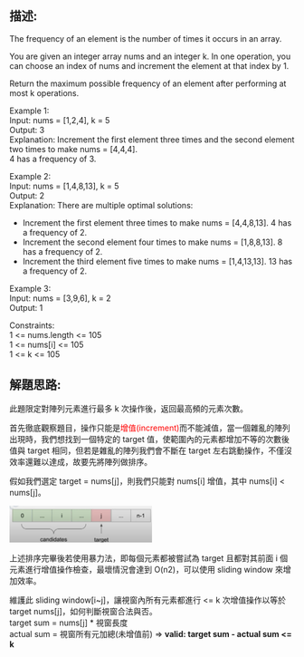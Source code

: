 ## 描述:
The frequency of an element is the number of times it occurs in an array.

You are given an integer array nums and an integer k. In one operation, you can choose an index of nums and increment the element at that index by 1.

Return the maximum possible frequency of an element after performing at most k operations.  

Example 1:  
Input: nums = [1,2,4], k = 5  
Output: 3  
Explanation: Increment the first element three times and the second element two times to make nums = [4,4,4].  
4 has a frequency of 3.  

Example 2:  
Input: nums = [1,4,8,13], k = 5  
Output: 2  
Explanation: There are multiple optimal solutions:  
- Increment the first element three times to make nums = [4,4,8,13]. 4 has a frequency of 2.  
- Increment the second element four times to make nums = [1,8,8,13]. 8 has a frequency of 2.  
- Increment the third element five times to make nums = [1,4,13,13]. 13 has a frequency of 2.  

Example 3:  
Input: nums = [3,9,6], k = 2  
Output: 1  

Constraints:  
1 <= nums.length <= 105  
1 <= nums[i] <= 105  
1 <= k <= 105

## 解題思路:
此題限定對陣列元素進行最多 k 次操作後，返回最高頻的元素次數。  

首先徹底觀察題目，操作只能是<font color = 'red'>增值(increment)</font>而不能減值，當一個雜亂的陣列出現時，我們想找到一個特定的 target 值，使範圍內的元素都增加不等的次數後值與 target 相同，但若是雜亂的陣列我們會不斷在 target 左右跳動操作，不僅沒效率還難以達成，故要先將陣列做排序。  

假如我們選定 target = nums[j]，則我們只能對 nums[i] 增值，其中 nums[i] < nums[j]。    

<img src="image-3.png" style="width:50%; height:auto;">  

上述排序完畢後若使用暴力法，即每個元素都被嘗試為 target 且都對其前面 i 個元素進行增值操作檢查，最壞情況會達到 O(n2)，可以使用 sliding window 來增加效率。  

維護此 sliding window[i~j]，讓視窗內所有元素都進行 <= k 次增值操作以等於 target nums[j]，如何判斷視窗合法與否。  
target sum = nums[j] * 視窗長度  
actual sum = 視窗所有元加總(未增值前)  =>  **valid: target sum - actual sum <= k**

